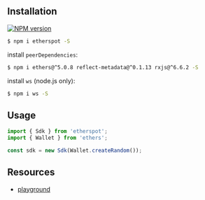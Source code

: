 ## Installation

[![NPM version][npm-image]][npm-url]

```bash
$ npm i etherspot -S
```

install `peerDependencies`:

```bash
$ npm i ethers@^5.0.8 reflect-metadata@^0.1.13 rxjs@^6.6.2 -S
```

install `ws` (node.js only):

```bash
$ npm i ws -S
```

## Usage

```typescript
import { Sdk } from 'etherspot';
import { Wallet } from 'ethers';

const sdk = new Sdk(Wallet.createRandom());

```

## Resources

* [playground](https://etherspot.dev)

[npm-image]: https://badge.fury.io/js/etherspot.svg
[npm-url]: https://npmjs.org/package/etherspot

